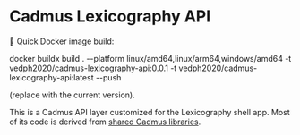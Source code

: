 ﻿# Cadmus Lexicography API

🐋 Quick Docker image build:

  docker buildx build . --platform linux/amd64,linux/arm64,windows/amd64 -t vedph2020/cadmus-lexicography-api:0.0.1 -t vedph2020/cadmus-lexicography-api:latest --push

(replace with the current version).

This is a Cadmus API layer customized for the Lexicography shell app. Most of its code is derived from [shared Cadmus libraries](https://github.com/vedph/cadmus-api).

